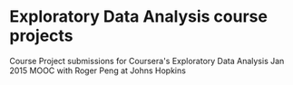 # Exploratory Data Analysis course projects
Course Project submissions for Coursera's Exploratory Data Analysis Jan 2015 MOOC with Roger Peng at Johns Hopkins
